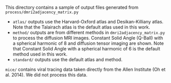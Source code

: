 This directory contains a sample of output files generated from `process/dmri2adjacency_matrix.py`

* `atlas/` outputs use the Harvard-Oxford atlas and Desikan-Killiany atlas. Note that the Talairach atlas is the default atlas used in this work.
* `method/` outputs are from different methods in `dmri2adjacency_matrix.py` to process the diffusion MRI images. Constant Solid Angle (Q-Ball) with a spherical harmonic of 8 and diffusion tensor imaging are shown. Note that Constant Solid Angle with a spherical harmonic of 6 is the default method used in this work.
* `standard/` outputs use the default atlas and method.


`mice/` contains viral tracing data taken directly from the Allen Institute (Oh et al. 2014). We did not process this data.
